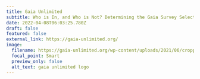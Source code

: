 ```yaml
---
title: Gaia Unlimited
subtitle: Who is In, and Who is Not? Determining the Gaia Survey Selection Function
date: 2022-04-08T06:03:25.780Z
draft: false
featured: false
external_link: https://gaia-unlimited.org/
image:
  filename: https://gaia-unlimited.org/wp-content/uploads/2021/06/cropped-gaia_unlimited_logo.png
  focal_point: Smart
  preview_only: false
  alt_text: gaia unlimited logo
---
```

